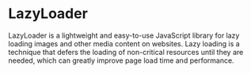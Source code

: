 # LazyLoader
LazyLoader is a lightweight and easy-to-use JavaScript library for lazy loading images and other media content on websites. Lazy loading is a technique that defers the loading of non-critical resources until they are needed, which can greatly improve page load time and performance.
